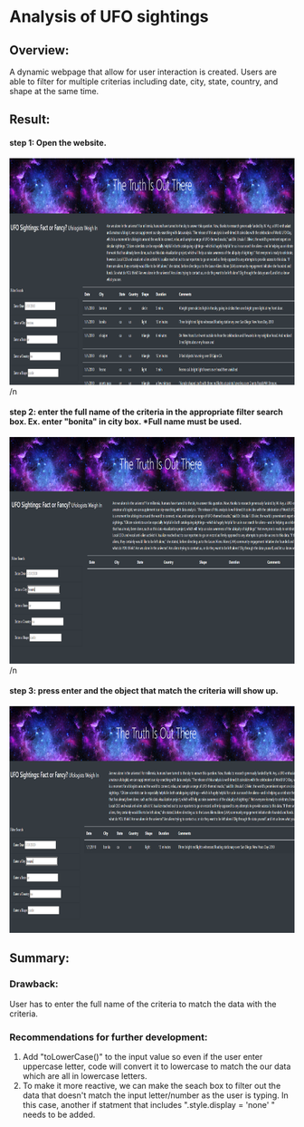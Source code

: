 # Analysis of UFO sightings

## Overview:

A dynamic webpage that allow for user interaction is created. Users are able to filter for multiple criterias including date, city, state, country, and shape at the same time.


## Result:

#### step 1: Open the website.
<img src="static/images/step1.PNG" width="700" height="400"> /n
#### step 2: enter the full name of the criteria in the appropriate filter search box. Ex. enter "bonita" in city box. *Full name must be used.
<img src="static/images/step2.PNG" width="700" height="400"> /n
#### step 3: press enter and the object that match the criteria will show up.
<img src="static/images/step3.PNG" width="700" height="400">

## Summary:
### Drawback:
User has to enter the full name of the criteria to match the data with the criteria.
### Recommendations for further development:
1. Add "toLowerCase()" to the input value so even if the user enter uppercase letter, code will convert it to lowercase to match the our data which are all in lowercase letters.
2. To make it more reactive, we can make the seach box to filter out the data that doesn't match the input letter/number as the user is typing. In this case, another if statment that includes ".style.display = 'none' " needs to be added. 

